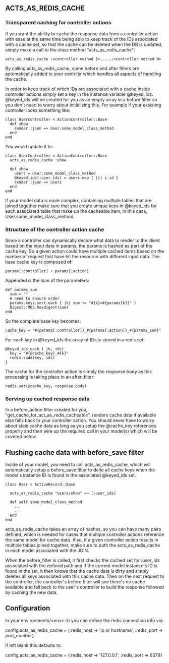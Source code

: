 ## ACTS_AS_REDIS_CACHE



### Transparent caching for controller actions

If you want the ability to cache the response data from a controller action with ease at the same time being able to keep track of the IDs associated with a cache set, so that the cache can be deleted when the DB is updated, simply make a call to the class method "acts_as_redis_cache":

    acts_as_redis_cache :<controller method 1>,...,:<controller method N>
    
By calling acts_as_redis_cache, some before and after filters are automatically added to your contrller which handles all aspects of handling the cache.
    
In order to keep track of which IDs are associated with a cache inside controller actions simply set a key in the instance variable @keyed_ids.  @keyed_ids will be created for you as an empty array in a before filter so you don't need to worry about initializing this.  For example if your exsisting controller looks something like:

    class UserController < ActionController::Base
      def show
        render :json => User.some_model_class_method
      end
    end
    

You would update it to:

    class UserController < ActionController::Base
      acts_as_redis_cache :show
      
      def show
        users = User.some_model_class_method
        @keyed_ids[:user_ids] = users.map { |i| i.id }
        render :json => users
      end
    end

    
If your model data is more complex, containing multiple tables that are joined together make sure that you create unique keys in @keyed_ids for each associated table that make up the cacheable item, in this case,  User.some_model_class_method.


### Structure of the controller action cache

Since a controller can dynamically decide what data to render to the client based on the input data in params, the params is hashed as part of the cache key.  So a given action could have multiple cached items based on the number of request that have hit the resource with different input data.  The base cache key is composed of:

    params[:controller] + params[:action]
    
Appended is the sum of the parameters:

    def params_sum
      sum = ""
      # need to ensure order
      params.keys.sort.each { |k| sum += "#{k}=#{params[k]}" }
      Digest::MD5.hexdigest(sum)
    end


So the complete base key becomes:

    cache_key = "#{params[:controller]}_#{params[:action]}_#{params_sum}"
    
    
For each key in @keyed_ids the array of IDs is stored in a redis set:

    @keyed_ids.each { |k, ids|
      key = "#{@cache_key}_#{k}"
      redis.sadd(key, ids)
    }

The cache for the controller action is simply the response.body as this processing is taking place in an after_filter:

    redis.set(@cache_key, response.body)

### Serving up cached response data

In a before_action filter created for you, "get_cache_for_act_as_redis_cacheable", renders cache data if available else falls back to your controller action.  You should never have to worry about stale cache data as long as you setup the @cache_key references properly and then wire up the required call in your model(s) which will be covered below.

## Flushing cache data with before_save filter

Inside of your model, you need to call acts_as_redis_cache, which will automatically setup a before_save filter to delte all cache keys when the model's instance ID is found in the associated @keyed_ids set.

    class User < ActiveRecord::Base
    
      acts_as_redis_cache "users/show" => [:user_ids]
      
      def self.some_model_class_method
        ...
        ...
      end
    end
    
acts_as_redis_cache takes an array of hashes, so you can have many pairs defined, which is needed for cases that multiple controller actions reference the same model for cache data.  Also, if a given controller action results in multiple tables joined together, make sure to puth the acts_as_redis_cache in each model associated with the JOIN.

When the before_filter is called, it first checks the cached set for :user_ids associated with the defined path and if the current model instance's ID is found in the set, it then knows that the cache data is dirty and simply deletes all keys associated with this cache data.  Then on the next request to the controller, the controller's before filter will see there's no cache available and fall back to the user's controller to build the response followed by caching the new data.

## Configuration

In your environments/&lt;env&gt;.rb you can define the redis connection info via:

config.acts_as_redis_cache = {:redis_host => 'ip or hostname', :redis_port => port_number}

If left blank this defaults to:

config.acts_as_redis_cache = {:redis_host => '127.0.0.1', :redis_port => 6379}


